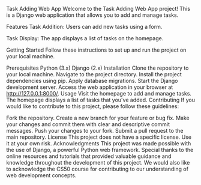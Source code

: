 Task Adding Web App
Welcome to the Task Adding Web App project! This is a Django web application that allows you to add and manage tasks.

Features
Task Addition: Users can add new tasks using a form.

Task Display: The app displays a list of tasks on the homepage.

Getting Started
Follow these instructions to set up and run the project on your local machine.

Prerequisites
Python (3.x)
Django (2.x)
Installation
Clone the repository to your local machine.
Navigate to the project directory.
Install the project dependencies using pip.
Apply database migrations.
Start the Django development server.
Access the web application in your browser at http://127.0.0.1:8000/.
Usage
Visit the homepage to add and manage tasks.
The homepage displays a list of tasks that you've added.
Contributing
If you would like to contribute to this project, please follow these guidelines:

Fork the repository.
Create a new branch for your feature or bug fix.
Make your changes and commit them with clear and descriptive commit messages.
Push your changes to your fork.
Submit a pull request to the main repository.
License
This project does not have a specific license. Use it at your own risk.
Acknowledgments
This project was made possible with the use of Django, a powerful Python web framework.
Special thanks to the online resources and tutorials that provided valuable guidance and knowledge throughout the development of this project.
We would also like to acknowledge the CS50 course for contributing to our understanding of web development concepts.
